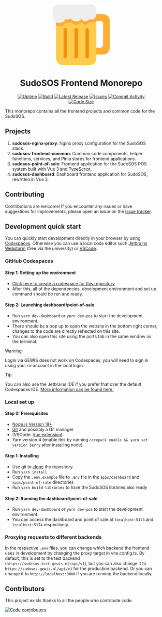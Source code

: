 <div align="center">

<!-- Centered Logo Image -->
<img src="https://github.com/GEWIS/sudosos-frontend/blob/develop/apps/dashboard/src/assets/img/bier.png?raw=true" alt="Logo" style="width:200px;height:auto;">

<!-- Centered Name Beneath Logo -->
<h1>SudoSOS Frontend Monorepo</h1>

[![Uptime](https://uptime.gewis.nl/api/badge/2/uptime)](https://sudosos.gewis.nl/api/v1/ping)
[![Build](https://img.shields.io/github/actions/workflow/status/GEWIS/sudosos-frontend/semver.yml?branch=main&label=Build)](https://github.com/GEWIS/sudosos-frontend/actions/workflows/semver.yml)
[![Latest Release](https://img.shields.io/github/v/tag/GEWIS/sudosos-frontend?label=Latest)](https://github.com/GEWIS/sudosos-frontend/releases)
[![Issues](https://img.shields.io/github/issues/GEWIS/sudosos-frontend)](https://github.com/GEWIS/sudosos-frontend/issues)
[![Commit Activity](https://img.shields.io/github/commit-activity/m/GEWIS/sudosos-frontend)](https://github.com/GEWIS/sudosos-frontend/commits/main)
[![Code Size](https://img.shields.io/github/languages/code-size/GEWIS/sudosos-frontend)](https://github.com/GEWIS/sudosos-frontend)

</div>

This monorepo contains all the frontend projects and common code for the SudoSOS.

## Projects

1. **sudosos-nginx-proxy**: Nginx proxy configuration for the SudoSOS stack.
2. **sudosos-frontend-common**: Common code components, helper functions, services, and Pinia stores for frontend applications.
3. **sudosos-point-of-sale**: Frontend application for the SudoSOS POS system built with Vue 3 and TypeScript.
4. **sudosos-dashboard**: Dashboard frontend application for SudoSOS, rewritten in Vue 3.

## Contributing

Contributions are welcome! If you encounter any issues or have suggestions for improvements, please open an issue on the [issue tracker](https://github.com/GEWIS/sudosos-frontend/issues).

## Development quick start

You can quickly start development directly in your browser by using [Codespaces](https://github.com/features/codespaces). Otherwise you can use a local code editor such [Jetbrains Webstorm](https://www.jetbrains.com/webstorm/) (free via the university) or [VSCode](https://code.visualstudio.com/).

### GitHub Codespaces

#### Step 1: Setting up the environment

- [Click here to create a codespace for this repository](https://github.com/codespaces/new/GEWIS/sudosos-frontend)
- After this, all of the dependencies, development environment and set up command should be run and ready.

#### Step 2: Launching dashboard/point-of-sale

- Run `yarn dev-dashboard` or `yarn dev-pos` to start the development environment.
- There should be a pop up to open the website in the bottom right corner, changes to the code are directly reflected on this site.
- You can also open this site using the ports tab in the same window as the terminal.

> [!WARNING]
> Login via GEWIS does not work on Codespaces, you will need to sign in using your m-account in the local login.

> [!TIP]
> You can also use the Jetbrains IDE if you prefer that over the default Codespaces IDE. [More information can be found here.](https://docs.github.com/en/codespaces/developing-in-a-codespace/using-github-codespaces-in-your-jetbrains-ide)

### Local set up

#### Step 0: Prerequisites

- [Node.js Version 18+](https://nodejs.org)
- [Git](https://www.git-scm.com/) and possibly a Git manager
- (VSCode: [Vue extension](https://marketplace.visualstudio.com/items?itemName=Vue.volar))
- Yarn version 4 (enable this by running `corepack enable && yarn set version berry` after installing node)

#### Step 1: Installing

- Use git to [clone](https://github.com/git-guides#how-do-i-use-git) the repository.
- Run `yarn install`
- Copy the `.env.example` file to `.env` file in the `apps/dashboard` and `apps/point-of-sale` directories
- Run `yarn build-libraries` to have the SudoSOS libraries also ready

#### Step 2: Running the dashboard/point-of-sale

- Run `yarn dev-dashboard` or `yarn dev-pos` to start the development environment.
- You can access the dashboard and point of sale at `localhost:5173` and `localhost:5174` respectively.

### Proxying requests to different backends

In the respective `.env` files, you can change which backend the frontend uses in development by changing the proxy target in vite.config.ts. By default, this is set to the test backend (`https://sudosos.test.gewis.nl/api/v1`), but you can also change it to `https://sudosos.gewis.nl/api/v1` for the production backend. Or you can change it to `http://localhost:3000` if you are running the backend locally.

## Contributors

This project exists thanks to all the people who contribute code.

[//]: # 'TODO create a CONTRIBUTING.md'
[//]: # "If you'd like to help, see [our guide to contributing code](CONTRIBUTING.md)."

<a href="https://github.com/GEWIS/sudosos-frontend/graphs/contributors"><img src="https://contributors.aika.dev/GEWIS/sudosos-frontend/contributors.svg?max=44" alt="Code contributors" /></a>
